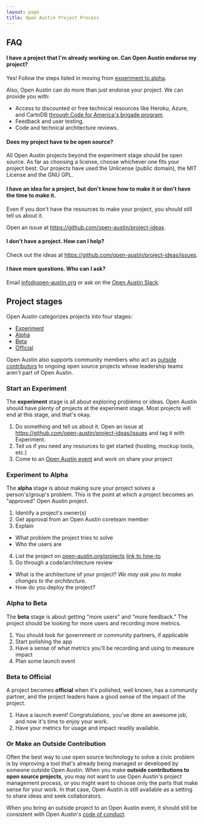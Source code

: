 ```yaml
---
layout: page
title: Open Austin Project Process
---
```


## FAQ

#### I have a project that I'm already working on. Can Open Austin endorse my project?

Yes! Follow the steps listed in moving from [experiment to alpha](#experiment-to-alpha).

Also, Open Austin can do more than just endorse your project. We can provide you with:

- Access to discounted or free technical resources like Heroku, Azure, and CartoDB [through Code for America's brigade program](http://brigade.codeforamerica.org/software/).
- Feedback and user testing.
- Code and technical architecture reviews. 

#### Does my project have to be open source?

All Open Austin projects beyond the experiment stage should be open source. As far as choosing a license, choose whichever one fits your project best. Our projects have used the Unlicense (public domain), the MIT License and the GNU GPL.

#### I have an idea for a project, but don't know how to make it or don't have the time to make it.

Even if you don't have the resources to make your project, you should still tell us about it.

Open an issue at https://github.com/open-austin/project-ideas.

#### I don't have a project. How can I help?

Check out the ideas at https://github.com/open-austin/project-ideas/issues.

#### I have more questions. Who can I ask?

Email info@open-austin.org or ask on the [Open Austin Slack](http://slack.open-austin.org).


## Project stages

Open Austin categorizes projects into four stages:

- [Experiment](#start-an-experiment)
- [Alpha](#experiment-to-alpha)
- [Beta](#alpha-to-beta)
- [Official](#beta-to-official)

Open Austin also supports community members who act as [outside contributors](#or-make-an-outside-contribution) to ongoing open source projects whose leadership teams aren't part of Open Austin.

### Start an **Experiment**

The **experiment** stage is all about exploring problems or ideas. Open Austin should have plenty of projects at the experiment stage. Most projects will end at this stage, and that's okay.

1. Do something and tell us about it. Open an issue at https://github.com/open-austin/project-ideas/issues and tag it with Experiment.
2. Tell us if you need any resources to get started (hosting, mockup tools, etc.)
3. Come to an [Open Austin event](/events) and work on share your project

### Experiment to **Alpha**

The **alpha** stage is about making sure your project solves a person's/group's problem. This is the point at which a project becomes an "approved" Open Austin project.

1. Identify a project's owner(s)
2. Get approval from an Open Austin coreteam member
3. Explain
  - What problem the project tries to solve
  - Who the users are
4. List the project on [open-austin.org/projects](https://open-austin.org/projects) [link to how-to](https://github.com/open-austin/open-austin.github.io/wiki/How-to-Add-a-Project-Page)
5. Go through a code/architecture review
  - What is the architecture of your project? _We may ask you to make changes to the architecture._
  - How do you deploy the project?

### Alpha to **Beta**
 
The **beta** stage is about getting "more users" and "more feedback." The project should be looking for more users and recording more metrics.

1. You should look for government or community partners, if applicable
2. Start polishing the app
3. Have a sense of what metrics you'll be recording and using to measure impact
4. Plan some launch event

### Beta to **Official**

A project becomes **official** when it's polished, well known, has a community partner, and the project leaders have a good sense of the impact of the project. 

1. Have a launch event! Congratulations, you've done an awesome job, and now it's time to enjoy your work.
2. Have your metrics for usage and impact readily available.

### Or Make an **Outside Contribution**

Often the best way to use open source technology to solve a civic problem is by improving a tool that's already being managed or developed by someone outside Open Austin. When you make **outside contributions to open source projects**, you may not want to use Open Austin's project management process, or you might want to choose only the parts that make sense for your work. In that case, Open Austin is still available as a setting to share ideas and seek collaborators.

When you bring an outside project to an Open Austin event, it should still be consistent with Open Austin's [code of conduct](https://open-austin.org/about/#code-of-conduct).
